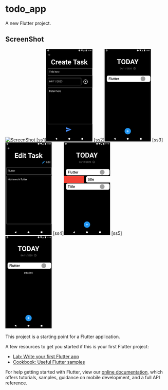 # todo_app

A new Flutter project.

## ScreenShot

![ScreenShot](https://raw.github.com/{ss1}/{ss2}/{ss3}/{ss4}/{ss5})
[ss1]<img src="screenshot/ss.png" width="144" height="288">
[ss2]<img src="screenshot/ss2.png" width="144" height="288">
[ss3]<img src="screenshot/ss3.png" width="144" height="288">
[ss4]<img src="screenshot/ss4.png" width="144" height="288">
[ss5]<img src="screenshot/ss5.png" width="144" height="288">

This project is a starting point for a Flutter application.

A few resources to get you started if this is your first Flutter project:

- [Lab: Write your first Flutter app](https://flutter.dev/docs/get-started/codelab)
- [Cookbook: Useful Flutter samples](https://flutter.dev/docs/cookbook)

For help getting started with Flutter, view our
[online documentation](https://flutter.dev/docs), which offers tutorials,
samples, guidance on mobile development, and a full API reference.
